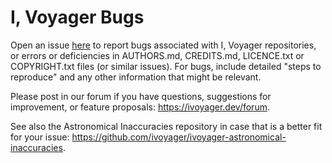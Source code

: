 # I, Voyager Bugs
Open an issue [here](https://github.com/ivoyager/ivoyager-bugs/issues) to report bugs associated with I, Voyager repositories, or errors or deficiencies in AUTHORS.md, CREDITS.md, LICENCE.txt or COPYRIGHT.txt files (or similar issues). For bugs, include detailed "steps to reproduce" and any other information that might be relevant.

Please post in our forum if you have questions, suggestions for improvement, or feature proposals: https://ivoyager.dev/forum.

See also the Astronomical Inaccuracies repository in case that is a better fit for your issue: https://github.com/ivoyager/ivoyager-astronomical-inaccuracies.
